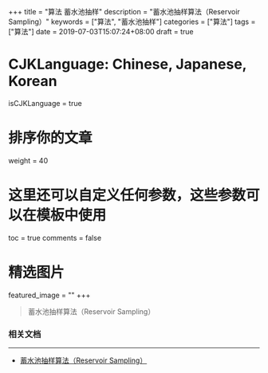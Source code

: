 +++
title = "算法 蓄水池抽样"
description = "蓄水池抽样算法（Reservoir Sampling）"
keywords = ["算法", "蓄水池抽样"]
categories = ["算法"]
tags = ["算法"]
date = 2019-07-03T15:07:24+08:00
draft = true
# CJKLanguage: Chinese, Japanese, Korean
isCJKLanguage = true
# 排序你的文章
weight = 40

# 这里还可以自定义任何参数，这些参数可以在模板中使用
toc = true
comments = false
# 精选图片
featured_image = ""
+++

> 蓄水池抽样算法（Reservoir Sampling）
<!--more-->

### 相关文档
---
- [蓄水池抽样算法（Reservoir Sampling）](https://www.jianshu.com/p/7a9ea6ece2af)

